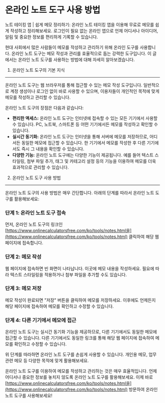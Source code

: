 온라인 노트 도구 사용 방법
===============

노트 테이킹 앱 | 쉽게 메모 정리하기: 온라인 노트 테이킹 앱을 이용해 무료로 메모를 쉽게 작성하고 정리해보세요. 로그인이 필요 없는 온라인 앱으로 언제 어디서나 아이디어, 알림 및 중요한 정보를 편리하게 기록할 수 있습니다.

현대 사회에서 많은 사람들이 메모를 작성하고 관리하기 위해 온라인 도구를 사용합니다. 온라인 노트 도구는 메모 작성과 관리를 효율적으로 돕는 강력한 도구입니다. 이 글에서는 온라인 노트 도구를 사용하는 방법에 대해 자세히 알아보겠습니다.

1. 온라인 노트 도구의 기본 지식
-------------------

온라인 노트 도구는 웹 브라우저를 통해 접근할 수 있는 메모 작성 도구입니다. 일반적으로 계정 생성이나 로그인 없이 바로 사용할 수 있으며, 이용자들이 개인적인 목적에 맞게 메모를 작성하고 관리할 수 있습니다.

온라인 노트 도구의 장점은 다음과 같습니다:

- **편리한 액세스:** 온라인 노트 도구는 인터넷에 접속할 수 있는 모든 기기에서 사용할 수 있습니다. PC, 노트북, 스마트폰 등 어떤 기기에서든 메모를 작성하고 확인할 수 있습니다.
- **실시간 동기화:** 온라인 노트 도구는 인터넷을 통해 서버에 메모를 저장하므로, 어디서든 동일한 메모에 접근할 수 있습니다. 한 기기에서 메모를 작성한 후 다른 기기에서도 즉시 그 내용을 확인할 수 있습니다.
- **다양한 기능:** 온라인 노트 도구에는 다양한 기능이 제공됩니다. 예를 들어 텍스트 스타일링, 첨부 파일 추가, 태그 및 카테고리 설정 등의 기능을 이용하여 메모를 더욱 효과적으로 관리할 수 있습니다.

2. 온라인 노트 도구 사용 방법
------------------

온라인 노트 도구의 사용 방법은 매우 간단합니다. 아래의 단계를 따라서 온라인 노트 도구를 활용해보세요:

### 단계 1: 온라인 노트 도구 접속

먼저, 온라인 노트 도구의 링크인 [https://www.onlinecalculatorsfree.com/ko/tools/notes.html을](https://www.onlinecalculatorsfree.com/ko/tools/notes.html) 클릭하여 해당 웹 페이지에 접속합니다.

### 단계 2: 메모 작성

웹 페이지에 접속하면 빈 화면이 나타납니다. 이곳에 메모 내용을 작성하세요. 필요에 따라 텍스트 스타일링을 적용하거나 첨부 파일을 추가할 수도 있습니다.

### 단계 3: 메모 저장

메모 작성이 완료되면 "저장" 버튼을 클릭하여 메모를 저장하세요. 이후에도 언제든지 해당 페이지에 접속하여 메모를 확인하고 수정할 수 있습니다.

### 단계 4: 다른 기기에서 메모에 접근

온라인 노트 도구는 실시간 동기화 기능을 제공하므로, 다른 기기에서도 동일한 메모에 접근할 수 있습니다. 다른 기기에서도 동일한 링크를 통해 해당 웹 페이지에 접속하여 메모를 확인하고 수정할 수 있습니다.

위 단계를 따라하면 온라인 노트 도구를 손쉽게 사용할 수 있습니다. 개인용 메모, 업무 관련 메모 등 다양한 목적에 맞게 활용해보세요.

온라인 노트 도구를 이용하여 메모를 작성하고 관리하는 것은 매우 효율적입니다. 언제 어디서나 중요한 정보를 놓치지 않도록 온라인 노트 도구를 활용해보세요. 이제 바로 [https://www.onlinecalculatorsfree.com/ko/tools/notes.html을](https://www.onlinecalculatorsfree.com/ko/tools/notes.html) 방문하여 온라인 노트 도구를 사용해보세요!